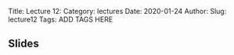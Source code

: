 Title: Lecture 12:
Category: lectures
Date: 2020-01-24
Author: 
Slug: lecture12
Tags: ADD TAGS HERE


## Slides
